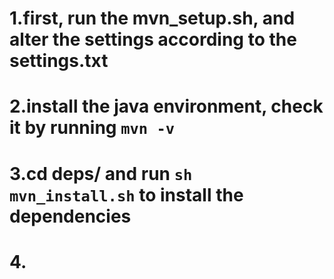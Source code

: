 # 1.first, run the mvn_setup.sh, and alter the settings according to the settings.txt

# 2.install the java environment, check it by running `mvn -v`

# 3.cd deps/ and run `sh mvn_install.sh` to install the dependencies

# 4.

